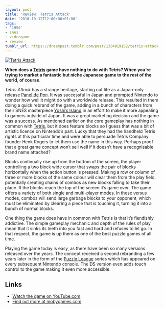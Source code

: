 ```yaml
---
layout: post
title: 'Review: Tetris Attack'
date: '2010-10-12T12:00:00+01:00'
tags:
- '1996'
- snes
- videogame
- review
tumblr_url: https://dreampast.tumblr.com/post/1304819152/tetris-attack
---
```

[![Tetris Attack](https://64.media.tumblr.com/tumblr_la832qEWKE1qbfpni.png)](http://dreampast.tumblr.com/post/1304819152/tetris-attack)

**When does a [Tetris](http://www.mobygames.com/game/tetris) game have nothing to do with Tetris? When you’re trying to market a fantastic but niche Japanese game to the rest of the world, of course.**

_Tetris Attack_ has a strange heritage, starting out life as a Japan-only release [Panel de Pon](http://www.mobygames.com/game/panel-de-pon). It was successful in Japan and prompted Nintendo to wonder how well it might do with a worldwide release. This resulted in them doing a quick rebrand of the game, adding in a bunch of characters from their SNES masterpiece [Yoshi’s Island](http://www.mobygames.com/game/snes/super-mario-world-2-yoshis-island) in an effort to make it more appealing to gamers outside of Japan. It was a great marketing decision and the game was a success. As mentioned earlier on the core gameplay has nothing in common with [Tetris](http://www.mobygames.com/game/tetris), but it does feature blocks so I guess that was a bit of artistic licence on Nintendo’s part. Lucky that they had the handheld Tetris rights at this particular time and were able to persuade Tetris Company founder Henk Rogers to let them use the name in this way. Perhaps proof that a great game concept won’t sell well if it doesn’t have a recognisable brand name attached?

Blocks continually rise up from the bottom of the screen, the player controlling a two block wide cursor that swaps the pair of blocks horizontally when the action button is pressed. Making a row or column of three or more blocks of the same colour will clear them from the play field, potentially creating chains of combos as new blocks falling to take their place. If the blocks reach the top of the screen it’s game over. The game offers a variety of both single and multi-player modes. In these versus modes, combos will send large garbage blocks to your opponent, which must be eliminated by clearing a piece that is touching it, turning it into a bunch of normal blocks.

One thing the game does have in common with Tetris is that it’s fiendishly addictive. The simple gameplay mechanic and depth of the rules of play mean that it sinks its teeth into you fast and hard and refuses to let go. In that respect, the game is up there as one of the best puzzle games of all time.

Playing the game today is easy, as there have been so many versions released over the years. The concept received a second rebranding a few years later in the form of the [Puzzle League](http://www.mobygames.com/game-group/panel-de-ponpuzzle-league-games) series which has appeared on every subsequent Nintendo console. The DS version even adds touch control to the game making it even more accessible.

## Links

- [Watch the game on YouTube.com](http://www.youtube.com/watch?v=EhHAQsUIAeM)
- [Find out more at mobygames.com](http://www.mobygames.com/game/tetris-attack)